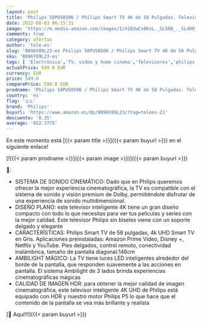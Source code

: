 ```yaml
---
layout: post
title: 'Philips 58PUS8506 / Philips Smart TV 4K de 58 Pulgadas. Televisión LED UHD Ideal para Netflix  Youtube y Gaming/Asistente de Google y Alexa/Android TV  Ambilight  HDR  Dolby Vision y Dolby Atmos'
date: 2022-08-03 06:15:31
image: 'https://m.media-amazon.com/images/I/41Q3wCxBKvL._SL500_._SL400_.jpg'
comments: true
category: ofertas
author: 'tole.es'
slug: 'B096Y89L23-es Philips 58PUS8506 / Philips Smart TV 4K de 58 Pulgadas....'
sku: 'B096Y89L23-es'
tags: [ 'Electrónica','TV, vídeo y home cinema','Televisores','philips','smart','tv','🇪🇸', ]
actualPrice: 549.0 EUR
currency: EUR
price: 549.0
comparePrice: 599.0 EUR
prodname: 'Philips 58PUS8506 / Philips Smart TV 4K de 58 Pulgadas. Televisión LED UHD Ideal para Netflix  Youtube y Gaming/Asistente de Google y Alexa/Android TV  Ambilight  HDR  Dolby Vision y Dolby Atmos'
country: 'es'
flag: '🇪🇸'
brand: 'Philips'
buyurl: 'https://www.amazon.es/dp/B096Y89L23/?tag=tolees-21'
descuento: '8.35'
average: '652.3775'
---
```


En este momento está [{{< param title >}}]({{< param buyurl >}}) en el siguiente enlace!

[![{{< param prodname >}}]({{< param image >}})]({{< param buyurl >}})

🔎:

- SISTEMA DE SONIDO CINEMÁTICO: Dado que en Philips queremos ofrecer la mejor experiencia cinematográfica, la TV es compatible con el sistema de sonido y visión premium de Dolby, permitiéndote disfrutar de una experiencia de sonido multidimensional.
- DISEÑO PLANO: este televisor inteligente 4K tiene un gran diseño compacto con todo lo que necesitas para ver tus películas y series con la mejor calidad. Este televisor Philips sin biseles viene con un soporte delgado y elegante
- CARACTERÍSTICAS: Philips Smart TV de 58 pulgadas, 4k UHD Smart TV en Gris. Aplicaciones preinstaladas: Amazon Prime Video, Disney +, Netflix y YouTube. Pies delgados, control remoto, conectividad inalámbrica, tamaño de pantalla diagonal:146cm
- AMBILIGHT MÁGICO: La TV tiene luces LED inteligentes alrededor del borde de la pantalla, que responden suavemente a las acciones en pantalla. El sistema Ambilight de 3 lados brinda experiencias cinematográficas mágicas
- CALIDAD DE IMAGEN HDR: para obtener la mejor calidad de imagen cinematográfica, este televisor inteligente 4K UHD de Philips está equipado con HDR y nuestro motor Philips P5 lo que hace que el contenido de la pantalla se vea más brillante y realista

[🛒 Aquí!!!]({{< param buyurl >}})
